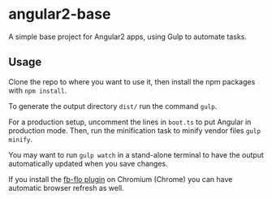 # angular2-base
A simple base project for Angular2 apps, using Gulp to automate tasks.

## Usage
Clone the repo to where you want to use it, then install the npm packages with `npm install`.

To generate the output directory `dist/` run the command `gulp`.

For a production setup, uncomment the lines in `boot.ts` to put Angular in production mode. Then, run the minification task to minify vendor files `gulp minify`.

You may want to run `gulp watch` in a stand-alone terminal to have the output automatically updated when you save changes.

If you install the [fb-flo plugin](https://chrome.google.com/webstore/detail/fb-flo/ahkfhobdidabddlalamkkiafpipdfchp) on Chromium (Chrome) you can have automatic browser refresh as well.
